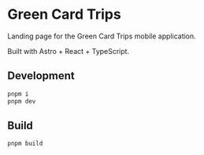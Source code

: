 # Green Card Trips

Landing page for the Green Card Trips mobile application.

Built with Astro + React + TypeScript.

## Development

```bash
pnpm i
pnpm dev
```

## Build

```bash
pnpm build
```
